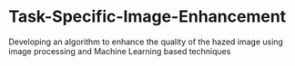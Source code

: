 # Task-Specific-Image-Enhancement
Developing an algorithm to enhance the quality of the hazed image using image processing and Machine Learning based techniques<br/>
